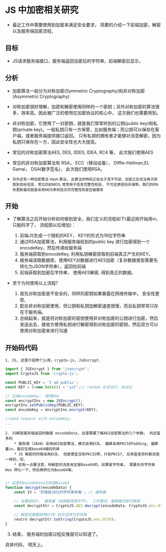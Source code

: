# JS 中加密相关研究
* 最近工作中需要使用到加密来满足安全要求， 简要的介绍一下前端加密，解密以及服务端加密流程，

## 目标
* JS请求服务端接口，服务端返回加密后的字符串，前端解密后显示。

## 分析
* 加密算法一般分为对称加密(Symmetric Cryptography)和非对称加密(Asymmetric Cryptography)
* 对称加密很好理解，加密和解密使用同样的一个密钥；另外对称加密的算法很多，效率高，因此被广泛的使用在加密协议的核心中， 这次我们也需要用到。
* 非对称加密，它使用了一对密钥，就是我们常常听到的公钥(public key)和私钥(private key)。一般私钥只有一方保管，比如服务端；而公钥可以保存在客户端，或者服务端提供接口返回。 只有私钥的拥有者才能够对消息解密，因为私钥只保存在一方，因此安全性也大大提高。

* 常见的对称加密算法AES, DES, 3DES, IDEA, RC4 等， 此次我们使用AES
* 常见的非对称加密算法有 RSA， ECC（移动设备）， DIffie-Hellman,EL Gamal， DSA(数字签名)， 此次我们使用RSA。

* <small>另外还有一种加密算法 Hash 算法， 此算法的特别之处在于其不可逆，加密之后无法再次获取到目标信息，常见的如MD5, 常常用于信息完整性校验， 不可还原密码存储等。我们的RN热更新最初就是采用MD5来校验文件完整性和是否被篡改</small>


## 开始

* 了解算法之后开始分析如何做到安全，我们定义的流程如下(最近刚开始用vi，只能码字了， 流程图以后增加)：
	1. 前端JS生成一个随机的KEY， KEY的形式为16位字符串
	2. 通过RSA加密算法，利用服务端给到的public key 进行加密得到一个encodeKey，然后传递给服务端
	3. 服务端获取到encodeKey, 利用私钥解密获取到前端真正产生的KEY。
	4. 服务端读取数据库，使用KEY对数据进行AES加密（复杂数据类型需要先转化为JSON字符串），返回给前端
	5. 前端获取到加密后字符串， 使用AES解密, 得到真正的数据。

* 至于为何使用以上流程?
	1. 首先对称加密是不安全的，同样的密钥如果暴露在网络传输中， 安全性更低,
	2. 配合非对称加密使用，但公钥和私钥加解密速度很慢，而且私钥常常只存在于服务端。
	3. 总结起来，就是将对称加密的密钥使用非对称加密的公钥进行加密，然后发送出去，接收方使用私钥进行解密得到对称加密的密钥，然后双方可以使用对称加密来进行沟通


## 开始码代码
	1. JS, 这里介绍两个js库，crypto-js, JsEncrypt.
```javascript
import { JSEncrypt } from 'jsencrypt';
import CryptoJS from 'crypto-js';

const PUBLIC_KEY = 'I am public';
const KEY = (+new Date()) + 'yzt';// random 应该也行，没试过

// 生成encodeKey， 使用RSA
const encryptIns = new JSEncrypt();
encryptIns.setPublicKey(PUBLIC_KEY);
const encodeKey = encryptIns.encrypt(KEY);

//send request with encodeKey;
...


```

	2. JS解密服务端返回的数据 encodeData, 这里需要了解AES加密算法的几个参数， 坑还蛮多的
		* 服务端（JAVA）采用AES加密算法，模式采用ECB， 偏移采用PKCS5Padding, 偏移量iv，最后生成base64编码的串
		* JS 解密的时候采用ECB， 但是便宜没有PKCS5啊，只有PKCS7, 后来查查资料都说是一样的，哎、
		* 还有一点要注意，待解密的消息肯定是Base64的，如果是字符串， 需要先将字符串Hex 转化一下，然后再转化为Base64串。
```javascript

// 这里的encodeData已经是Base64
function decrypt(encodeData) {
	const IV = '好像是16位的字符串来着'; // 偏移量
	
	// 设置好KEY， 偏移量（这俩都得是字节）， 工作模式，偏移模式即可解密
	const decryptStr = CryptoJS.AES.decrypt(encodeData, CryptoJS.enc.Utf8.parse(KEY), {iv: CryptoJS.enc.Utf8.parse(IV), mode: CryptoJS.mode.ECB, padding: CryptoJS.pad.Pkcs7})

	// 解密后需要按照Utf8 的方式转为字符串
	reutrn decryptStr.toString(CryptoJS.enc.Utf8);
}


```

3. 结束， 服务端的加密过程反推就可以知道了。

具体代码， 明天上。

























